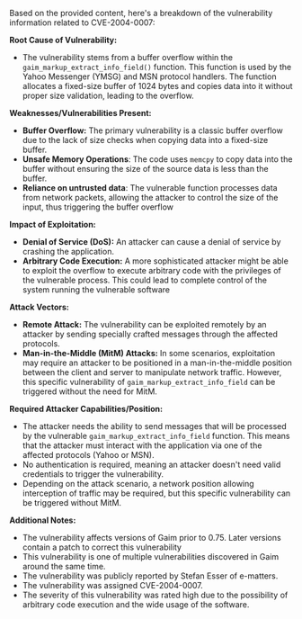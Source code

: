 Based on the provided content, here's a breakdown of the vulnerability information related to CVE-2004-0007:

**Root Cause of Vulnerability:**
- The vulnerability stems from a buffer overflow within the `gaim_markup_extract_info_field()` function. This function is used by the Yahoo Messenger (YMSG) and MSN protocol handlers. The function allocates a fixed-size buffer of 1024 bytes and copies data into it without proper size validation, leading to the overflow.

**Weaknesses/Vulnerabilities Present:**
- **Buffer Overflow:** The primary vulnerability is a classic buffer overflow due to the lack of size checks when copying data into a fixed-size buffer.
- **Unsafe Memory Operations**: The code uses `memcpy` to copy data into the buffer without ensuring the size of the source data is less than the buffer.
- **Reliance on untrusted data**: The vulnerable function processes data from network packets, allowing the attacker to control the size of the input, thus triggering the buffer overflow

**Impact of Exploitation:**
- **Denial of Service (DoS):** An attacker can cause a denial of service by crashing the application.
- **Arbitrary Code Execution:** A more sophisticated attacker might be able to exploit the overflow to execute arbitrary code with the privileges of the vulnerable process. This could lead to complete control of the system running the vulnerable software

**Attack Vectors:**
- **Remote Attack:** The vulnerability can be exploited remotely by an attacker by sending specially crafted messages through the affected protocols.
- **Man-in-the-Middle (MitM) Attacks:** In some scenarios, exploitation may require an attacker to be positioned in a man-in-the-middle position between the client and server to manipulate network traffic. However, this specific vulnerability of  `gaim_markup_extract_info_field` can be triggered without the need for MitM.

**Required Attacker Capabilities/Position:**
- The attacker needs the ability to send messages that will be processed by the vulnerable `gaim_markup_extract_info_field` function. This means that the attacker must interact with the application via one of the affected protocols (Yahoo or MSN).
- No authentication is required, meaning an attacker doesn't need valid credentials to trigger the vulnerability.
- Depending on the attack scenario, a network position allowing interception of traffic may be required, but this specific vulnerability can be triggered without MitM.

**Additional Notes:**
- The vulnerability affects versions of Gaim prior to 0.75. Later versions contain a patch to correct this vulnerability
- This vulnerability is one of multiple vulnerabilities discovered in Gaim around the same time.
- The vulnerability was publicly reported by Stefan Esser of e-matters.
- The vulnerability was assigned CVE-2004-0007.
- The severity of this vulnerability was rated high due to the possibility of arbitrary code execution and the wide usage of the software.